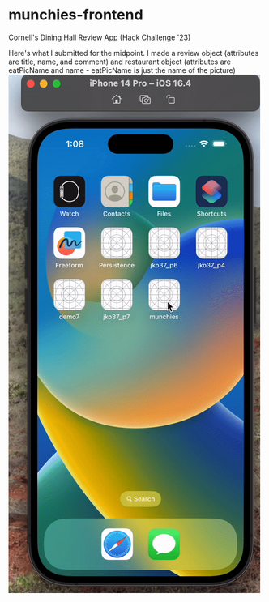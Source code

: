 # munchies-frontend
Cornell's Dining Hall Review App (Hack Challenge '23)


Here's what I submitted for the midpoint. I made a review object (attributes are title, name, and comment) and restaurant object (attributes are eatPicName and name - eatPicName is just the name of the picture)
![Gif](https://github.com/janetko/munchies-frontend/blob/main/midpoint.gif)
